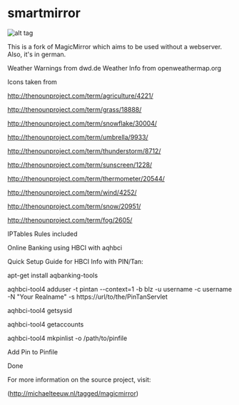 smartmirror
===========

![alt tag](https://raw2.github.com/Hypfer/smartmirror/master/demo.png)


This is a fork of MagicMirror which aims to be used without a webserver.
Also, it's in german.

Weather Warnings from dwd.de
Weather Info from openweathermap.org


Icons taken from

http://thenounproject.com/term/agriculture/4221/

http://thenounproject.com/term/grass/18888/

http://thenounproject.com/term/snowflake/30004/

http://thenounproject.com/term/umbrella/9933/

http://thenounproject.com/term/thunderstorm/8712/

http://thenounproject.com/term/sunscreen/1228/

http://thenounproject.com/term/thermometer/20544/

http://thenounproject.com/term/wind/4252/

http://thenounproject.com/term/snow/20951/

http://thenounproject.com/term/fog/2605/



IPTables Rules included

Online Banking using HBCI with aqhbci

Quick Setup Guide for HBCI Info with PIN/Tan:

apt-get install aqbanking-tools

aqhbci-tool4 adduser -t pintan --context=1 -b blz -u username -c username -N "Your Realname" -s  https://url/to/the/PinTanServlet

aqhbci-tool4 getsysid

aqhbci-tool4 getaccounts

aqhbci-tool4 mkpinlist -o /path/to/pinfile



Add Pin to Pinfile

Done




For more information on the source project, visit:

(http://michaelteeuw.nl/tagged/magicmirror)
